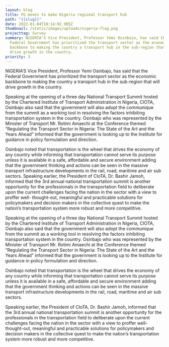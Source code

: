 ```yaml
---
layout: blog
title: FG moves to make Nigeria regional transport hub
path: "{{slug}}"
date: 2022-01-04T10:14:02.905Z
thumbnail: /static/images/uploads/nigeria-flag.png
projecttag: Survey
summary: NIGERIA’S Vice President, Professor Yemi Osinbajo, has said that the
  Federal Government has prioritized the transport sector as the economic
  backbone to making the country a transport hub in the sub-region that will
  drive growth in the country.
priority: 3
---
```


<!--StartFragment-->

NIGERIA’S Vice President, Professor Yemi Osinbajo, has said that the Federal Government has prioritized the transport sector as the economic backbone to making the country a transport hub in the sub-region that will drive growth in the country.

Speaking at the opening of a three day National Transport Summit hosted by the Chartered Institute of Transport Administration in Nigeria, CIOTA, Osinbajo also said that the government will also adopt the communique from the summit as a working tool in resolving the factors inhibiting transportation system in the country.
Osinbajo who was represented by the Minister of Transport Mr. Rotimi Amaechi at the Conference themed “Regulating the Transport Sector in Nigeria: The State of the Art and the Years Ahead” informed that the government is looking up to the Institute for guidance in policy formulation and direction.

Osinbajo noted that transportation is the wheel that drives the economy of any country while informing that transportation cannot serve its purpose unless it is available in a safe, affordable and secure environment adding that the government thinking and actions can be seen in the massive transport infrastructure developments in the rail, road, maritime and air sub sectors.
Speaking earlier, the President of CIoTA, Dr. Bashir Jamoh, informed that the 3rd annual national transportation summit is another opportunity for the professionals in the transportation field to deliberate upon the current challenges facing the nation in the sector with a view to proffer well- thought-out, meaningful and practicable solutions for policymakers and decision makers in the collective quest to make the nation’s transportation system more robust and more competitive.

Speaking at the opening of a three day National Transport Summit hosted by the Chartered Institute of Transport Administration in Nigeria, CIOTA, Osinbajo also said that the government will also adopt the communique from the summit as a working tool in resolving the factors inhibiting transportation system in the country.
Osinbajo who was represented by the Minister of Transport Mr. Rotimi Amaechi at the Conference themed “Regulating the Transport Sector in Nigeria: The State of the Art and the Years Ahead” informed that the government is looking up to the Institute for guidance in policy formulation and direction.

Osinbajo noted that transportation is the wheel that drives the economy of any country while informing that transportation cannot serve its purpose unless it is available in a safe, affordable and secure environment adding that the government thinking and actions can be seen in the massive transport infrastructure developments in the rail, road, maritime and air sub sectors.

Speaking earlier, the President of CIoTA, Dr. Bashir Jamoh, informed that the 3rd annual national transportation summit is another opportunity for the professionals in the transportation field to deliberate upon the current challenges facing the nation in the sector with a view to proffer well- thought-out, meaningful and practicable solutions for policymakers and decision makers in the collective quest to make the nation’s transportation system more robust and more competitive.

<!--EndFragment-->
